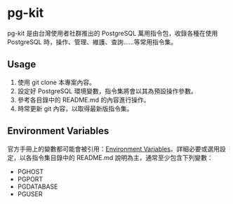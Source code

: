 # pg-kit
pg-kit 是由台灣使用者社群推出的 PostgreSQL 萬用指令包，收錄各種在使用 PostgreSQL 時，操作、管理、維護、查詢......等常用指令集。

## Usage
1. 使用 git clone 本專案內容。
2. 設定好 PostgreSQL 環境變數，指令集將會以其為預設操作參數。
3. 參考各目錄中的 README.md 的內容進行操作。
4. 時常更新 git 內容，以取得最新版指令集。

## Environment Variables
官方手冊上的變數都可能會被引用：[Environment Variables](https://www.postgresql.org/docs/devel/static/libpq-envars.html)。詳細必要或選用設定，以各指令集目錄中的 README.md 說明為主，通常至少包含下列變數：
- PGHOST
- PGPORT
- PGDATABASE
- PGUSER
